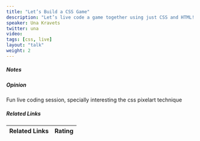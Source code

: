 ```yaml
---
title: "Let’s Build a CSS Game"
description: "Let’s live code a game together using just CSS and HTML! This talk will demonstrate the power of CSS and will teach a few fun tips as tricks as we build a simple game. It’ll be based in Sass — using data structures like matrices and HTML counter-incrementing, and a little bit of web magic to tie it all together. This talk will inspire you to play with and create your own CSS games, pushing the boundaries of what’s expected from the language itself."
speaker: Una Kravets
twitter: una
video:
tags: [css, live]
layout: "talk"
weight: 2
---
```


<article id="1">

##### Notes

</article>

<article id="2">

##### Opinion

Fun live coding session, specially interesting the css pixelart technique

</article>

<article id="3">

##### Related Links

Related Links | Rating
--- | ---

</article>